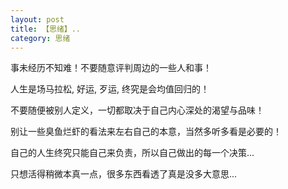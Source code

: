 ```yaml
---
layout: post
title: 【思绪】..
category: 思绪
---
```

<p>事未经历不知难！不要随意评判周边的一些人和事！</p>
<p>人生是场马拉松, 好运, 歹运, 终究是会均值回归的！</p>
<p>不要随便被别人定义，一切都取决于自己内心深处的渴望与品味！</p>
<p>别让一些臭鱼烂虾的看法来左右自己的本意，当然多听多看是必要的！</p>
<p>自己的人生终究只能自己来负责，所以自己做出的每一个决策...</p>
<p>只想活得稍微本真一点，很多东西看透了真是没多大意思...</p>


  




